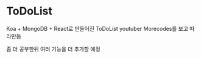 # ToDoList
Koa + MongoDB + React로 만들어진 ToDoList
youtuber Morecodes를 보고 따라만듬

좀 더 공부한뒤 여러 기능을 더 추가할 예정
